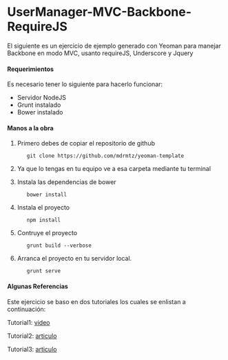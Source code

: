 UserManager-MVC-Backbone-RequireJS
==========

El siguiente es un ejercicio de ejemplo generado con Yeoman para manejar Backbone en modo MVC, usanto requireJS, Underscore y Jquery

#### Requerimientos
Es necesario tener lo siguiente para hacerlo funcionar:

* Servidor NodeJS
* Grunt instalado
* Bower instalado


#### Manos a la obra
1. Primero debes de copiar el repositorio de github

          git clone https://github.com/mdrmtz/yeoman-template

2. Ya que lo tengas en tu equipo ve a esa carpeta mediante tu terminal
3. Instala las dependencias de bower

          bower install

4. Instala el proyecto

          npm install


5. Contruye el proyecto

          grunt build --verbose

6. Arranca el proyecto en tu servidor local.

          grunt serve


#### Algunas Referencias
Este ejercicio se baso en dos tutoriales los cuales se enlistan a continuación:

Tutorial1: [video](https://www.youtube.com/watch?v=FZSjvWtUxYk)

Tutorial2: [articulo](http://www.webdesignporto.com/3-steps-to-fully-automatized-javascript-environment-with-yeoman-and-require-js-for-lazy-people/)

Tutorial3: [articulo](http://backbonetutorials.com/organizing-backbone-using-modules/)